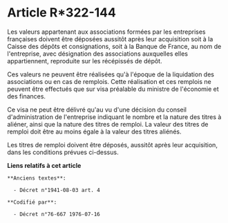 # Article R*322-144

Les valeurs appartenant aux associations formées par les entreprises françaises doivent être déposées aussitôt après leur
acquisition soit à la Caisse des dépôts et consignations, soit à la Banque de France, au nom de l'entreprise, avec
désignation des associations auxquelles elles appartiennent, reproduite sur les récépissés de dépôt.

Ces valeurs ne peuvent être réalisées qu'à l'époque de la liquidation des associations ou en cas de remplois. Cette
réalisation et ces remplois ne peuvent être effectués que sur visa préalable du ministre de l'économie et des finances.

Ce visa ne peut être délivré qu'au vu d'une décision du conseil d'administration de l'entreprise indiquant le nombre et la
nature des titres à aliéner, ainsi que la nature des titres de remploi. La valeur des titres de remploi doit être au moins
égale à la valeur des titres aliénés.

Les titres de remploi doivent être déposés, aussitôt après leur acquisition, dans les conditions prévues ci-dessus.

**Liens relatifs à cet article**

	**Anciens textes**:

	  - Décret n°1941-08-03 art. 4

	**Codifié par**:

	  - Décret n°76-667 1976-07-16
